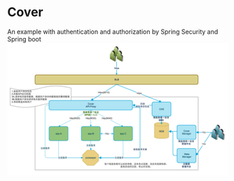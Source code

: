 # Cover
An example with authentication and authorization by Spring Security and Spring boot 
![plan](doc/plan.png)
